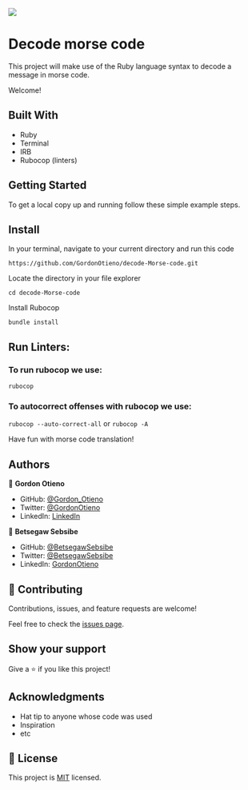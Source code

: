 ![](https://img.shields.io/badge/Microverse-blueviolet)

# Decode morse code

This project will make use of the Ruby language syntax to decode a message in morse code.

Welcome!

## Built With

- Ruby
- Terminal
- IRB
- Rubocop (linters)



## Getting Started

To get a local copy up and running follow these simple example steps.

## Install

In your terminal, navigate to your current directory and run this code

`https://github.com/GordonOtieno/decode-Morse-code.git`

Locate the directory in your file explorer

`cd decode-Morse-code`

Install Rubocop

`bundle install`

## Run Linters:

### To run rubocop we use:
`rubocop`

### To autocorrect offenses with rubocop we use:
`rubocop --auto-correct-all` or
`rubocop -A`

Have fun with morse code translation!

## Authors

👤 **Gordon Otieno**

- GitHub: [@Gordon_Otieno ](https://github.com/GordonOtieno)
- Twitter: [@GordonOtieno](https://twitter.com/gordonotieno)
- LinkedIn: [LinkedIn](https://www.linkedin.com/in/gordonotieno/)

👤 **Betsegaw Sebsibe**

- GitHub: [@BetsegawSebsibe ](https://github.com/betses)
- Twitter: [@BetsegawSebsibe](https://twitter.com/Betse_s)
- LinkedIn: [GordonOtieno](https://www.linkedin.com/in/betsegaw-sebsibe/)
## 🤝 Contributing

Contributions, issues, and feature requests are welcome!

Feel free to check the [issues page](https://github.com/GordonOtieno/decode-Morse-code/issues).

## Show your support

Give a ⭐️ if you like this project!

## Acknowledgments

- Hat tip to anyone whose code was used
- Inspiration
- etc

## 📝 License

This project is [MIT](./MIT.md) licensed.
